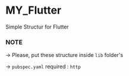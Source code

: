 # MY_Flutter
Simple Structur for Flutter

### NOTE
-> Please, put these structure inside `lib` folder's

-> `pubspec.yaml` required : `http`